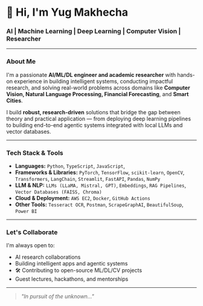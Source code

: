 # 👋 Hi, I'm Yug Makhecha

###  AI |  Machine Learning |  Deep Learning |  Computer Vision |  Researcher

---

###  About Me

I'm a passionate **AI/ML/DL engineer and academic researcher** with hands-on experience in building intelligent systems, conducting impactful research, and solving real-world problems across domains like **Computer Vision, Natural Language Processing, Financial Forecasting**, and **Smart Cities**.

I build **robust, research-driven** solutions that bridge the gap between theory and practical application — from deploying deep learning pipelines to building end-to-end agentic systems integrated with local LLMs and vector databases.

---

###  Tech Stack & Tools

- **Languages:** `Python`, `TypeScript`, `JavaScript`,
- **Frameworks & Libraries:** `PyTorch`, `TensorFlow`, `scikit-learn`, `OpenCV`, `Transformers`, `LangChain`, `Streamlit`, `FastAPI`, `Pandas`, `NumPy`
- **LLM & NLP:** `LLMs (LLaMA, Mistral, GPT)`, `Embeddings`, `RAG Pipelines`, `Vector Databases (FAISS, Chroma)`
- **Cloud & Deployment:** `AWS EC2`, `Docker`, `GitHub Actions`
- **Other Tools:** `Tesseract OCR`, `Postman`, `ScrapeGraphAI`, `BeautifulSoup`, `Power BI`

---


###  Let's Collaborate

I'm always open to:
-  AI research collaborations  
-  Building intelligent apps and agentic systems  
- 🛠 Contributing to open-source ML/DL/CV projects  
-  Guest lectures, hackathons, and mentorships

---


> _"In pursuit of the unknown..."_ 


